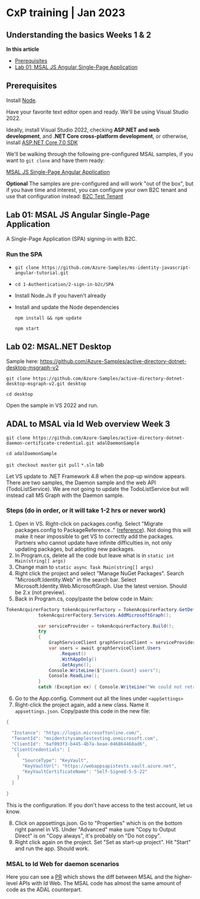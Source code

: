 # CxP training | Jan 2023

## Understanding the basics Weeks 1 & 2

**In this article**
- [Prerequisites](#prerequisites)
- [Lab 01: MSAL JS Angular Single-Page Application](#lab-01-msal-js-angular-single-page-application)

## Prerequisites

Install [Node](https://nodejs.org/en/download/).

Have your favorite text editor open and ready. We'll be using Visual Studio 2022.

Ideally, install Visual Studio 2022, checking **ASP.NET and web development**, and **.NET Core cross-platform development**, or otherwise, install [ASP.NET Core 7.0 SDK](https://dotnet.microsoft.com/en-us/download/dotnet/7.0)

We'll be walking through the following pre-configured MSAL samples, if you want to `git clone` and have them ready:

[MSAL JS Single-Page Angular Application](https://github.com/Azure-Samples/active-directory-b2c-javascript-angular-spa)

**Optional**
The samples are pre-configured and will work "out of the box", but if you have time and interest, you can configure your own B2C tenant and use that configuration instead:
[B2C Test Tenant](https://docs.microsoft.com/en-us/azure/active-directory-b2c/tutorial-create-tenant)

## Lab 01: MSAL JS Angular Single-Page Application

A Single-Page Application (SPA) signing-in with B2C.

### Run the SPA

- `git clone https://github.com/Azure-Samples/ms-identity-javascript-angular-tutorial.git`

- `cd 1-Authentication/2-sign-in-b2c/SPA`

- Install Node.Js if you haven't already

- Install and update the Node dependencies

    `npm install && npm update`

    `npm start`

## Lab 02: MSAL.NET Desktop

Sample here: https://github.com/Azure-Samples/active-directory-dotnet-desktop-msgraph-v2

`git clone https://github.com/Azure-Samples/active-directory-dotnet-desktop-msgraph-v2.git desktop`

`cd desktop`

Open the sample in VS 2022 and run.

## ADAL to MSAL via Id Web overview Week 3

`git clone https://github.com/Azure-Samples/active-directory-dotnet-daemon-certificate-credential.git adalDaemonSample`

`cd adalDaemonSample`

`git checkout master`
`git pull`
`*.sln` tab

Let VS update to .NET Framework 4.8 when the pop-up window appears.
There are two samples, the Daemon sample and the web API (TodoListService). We are not going to update the TodoListService but will instead call MS Graph with the Daemon sample.

### Steps (do in order, or it will take 1-2 hrs or never work)
1. Open in VS. Right-click on packages.config. Select "Migrate packages.config to PackageReference.." ([reference](https://learn.microsoft.com/en-us/nuget/consume-packages/migrate-packages-config-to-package-reference)). Not doing this will make it near impossible to get VS to correctly add the packages. Partners who cannot update have infinite difficulties in, not only updating packages, but adopting new packages.
2. In Program.cs, delete all the code but leave what is in `static int Main(string[] args)`
3. Change main to `static async Task Main(string[] args)`
4. Right click the project and select "Manage NuGet Packages". Search "Microsoft.Identity.Web" in the search bar. Select Microsoft.Identity.Web.MicrosoftGraph. Use the latest version. Should be 2.x (not preview).
5. Back in Program.cs, copy/paste the below code in Main:
```csharp
TokenAcquirerFactory tokenAcquirerFactory = TokenAcquirerFactory.GetDefaultInstance();
            tokenAcquirerFactory.Services.AddMicrosoftGraph();

            var serviceProvider = tokenAcquirerFactory.Build();
            try
            {
                GraphServiceClient graphServiceClient = serviceProvider.GetRequiredService<GraphServiceClient>();
                var users = await graphServiceClient.Users
                    .Request()
                    .WithAppOnly()
                    .GetAsync();
                Console.WriteLine($"{users.Count} users");
                Console.ReadLine();
            }
            catch (Exception ex) { Console.WriteLine("We could not retrieve the user's list: " + $"{ex}"); }
```

6. Go to the App.config. Comment out all the lines under `<appSettings>`
7. Right-click the project again, add a new class. Name it `appsettings.json`. Copy/paste this code in the new file:
```csharp
{

  "Instance": "https://login.microsoftonline.com/",
  "TenantId": "msidentitysamplestesting.onmicrosoft.com",
  "ClientId": "6af093f3-b445-4b7a-beae-046864468ad6",
  "ClientCredentials": [
    {
      "SourceType": "KeyVault",
      "KeyVaultUrl": "https://webappsapistests.vault.azure.net",
      "KeyVaultCertificateName": "Self-Signed-5-5-22"
    }
  ]

}
```
This is the configuration. If you don't have access to the test account, let us know.

8. Click on appsettings.json. Go to "Properties" which is on the bottom right pannel in VS. Under "Advanced" make sure "Copy to Output Direct" is on "Copy always", it's probably on "Do not copy".
9. Right click again on the project. Set "Set as start-up project". Hit "Start" and run the app. Should work.

### MSAL to Id Web for daemon scenarios
Here you can see a [PR](https://github.com/Azure-Samples/active-directory-dotnetcore-daemon-v2/pull/142/files#diff-f15680fe48f35db2122444622b3ffead3c0139424f8ec26f44308b50dbb1d63d) which shows the diff between MSAL and the higher-level APIs with Id Web. The MSAL code has almost the same amount of code as the ADAL counterpart.